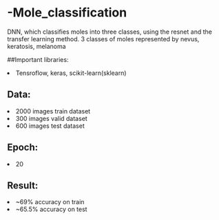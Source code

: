 # -Mole_classification

DNN, which classifies moles into three classes, using the resnet and the transfer learning method.
3 classes of moles represented by nevus, keratosis, melanoma

##Important libraries:
<li> Tensroflow, keras, scikit-learn(sklearn)

## Data:
<li> 2000 images train dataset 
<li> 300 images  valid dataset 
<li> 600 images  test  dataset 

## Epoch:
<li> 20

## Result:
<li> ~69% accuracy on train
<li> ~65.5% accuracy on test
